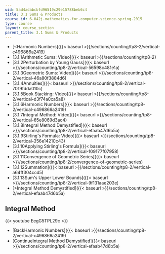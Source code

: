 ```yaml
---
uid: 5ad4adabcbfd96519c29e15788beb6c4
title: 3.1 Sums & Products
course_id: 6-042j-mathematics-for-computer-science-spring-2015
type: course
layout: course_section
parent_title: 3.1 Sums & Products
---
```


*   [<Harmonic Numbers]({{< baseurl >}}/sections/counting/tp8-2/vertical-c496866a2419)
*   [3.1.1Arithmetic Sums: Video]({{< baseurl >}}/sections/counting/tp8-2)
*   [3.1.2Perturbation by Young Gauss]({{< baseurl >}}/sections/counting/tp8-2/vertical-56598c481e1a)
*   [3.1.3Geometric Sums: Video]({{< baseurl >}}/sections/counting/tp8-2/vertical-46a80f3884d6)
*   [3.1.4Annuities]({{< baseurl >}}/sections/counting/tp8-2/vertical-7019fdda010c)
*   [3.1.5Book Stacking: Video]({{< baseurl >}}/sections/counting/tp8-2/vertical-d3f74a0ca5a8)
*   [3.1.6Harmonic Numbers]({{< baseurl >}}/sections/counting/tp8-2/vertical-c496866a2419)
*   [3.1.7Integral Method: Video]({{< baseurl >}}/sections/counting/tp8-2/vertical-65e8069d3ac4)
*   [3.1.8Integral Method Demystified]({{< baseurl >}}/sections/counting/tp8-2/vertical-efaab47d6b5a)
*   [3.1.9Stirling's Formula: Video]({{< baseurl >}}/sections/counting/tp8-2/vertical-356e14210c43)
*   [3.1.10Applying Stirling's Formula]({{< baseurl >}}/sections/counting/tp8-2/vertical-109177f07958)
*   [3.1.11Convergence of Geometric Series]({{< baseurl >}}/sections/counting/tp8-2/convergence-of-geometric-series)
*   [3.1.12Summation]({{< baseurl >}}/sections/counting/tp8-2/vertical-a64ff304ccd5)
*   [3.1.13Sum's Upper Lower Bounds]({{< baseurl >}}/sections/counting/tp8-2/vertical-9f131aae203e)
*   [\>Integral Method Demystified]({{< baseurl >}}/sections/counting/tp8-2/vertical-efaab47d6b5a)

Integral Method
---------------

{{< youtube EegG5TPL29c >}}

*   [BackHarmonic Numbers]({{< baseurl >}}/sections/counting/tp8-2/vertical-c496866a2419)
*   [ContinueIntegral Method Demystified]({{< baseurl >}}/sections/counting/tp8-2/vertical-efaab47d6b5a)